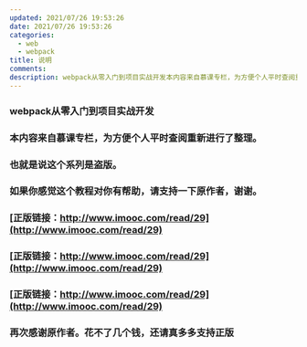 ```yaml
---
updated: 2021/07/26 19:53:26
date: 2021/07/26 19:53:26
categories: 
  - web
  - webpack
title: 说明
comments: 
description: webpack从零入门到项目实战开发本内容来自慕课专栏，为方便个人平时查阅重新进行了整理。也就是说这个系列是盗版。如果你感觉这个教程对你有帮助，请支持一下原作者，谢谢。正版链接：http //www.imooc.com/read/29正版链接：http //www.imooc.com/read/29
---
```


### webpack从零入门到项目实战开发



### 本内容来自慕课专栏，为方便个人平时查阅重新进行了整理。



### 也就是说这个系列是盗版。



### 如果你感觉这个教程对你有帮助，请支持一下原作者，谢谢。



### [正版链接：http://www.imooc.com/read/29](http://www.imooc.com/read/29)



### [正版链接：http://www.imooc.com/read/29](http://www.imooc.com/read/29)



### [正版链接：http://www.imooc.com/read/29](http://www.imooc.com/read/29)



### 再次感谢原作者。花不了几个钱，还请真多多支持正版



